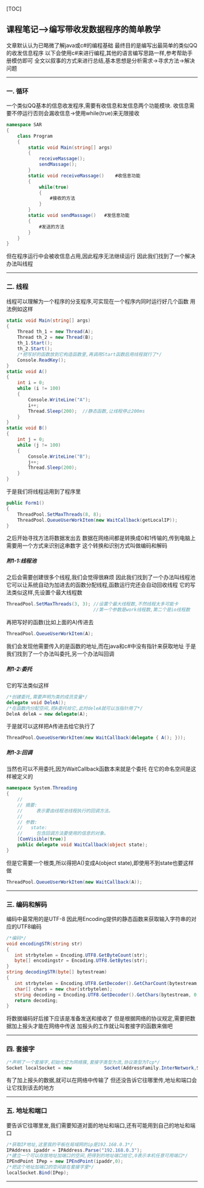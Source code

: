 [TOC]
## 课程笔记-->编写带收发数据程序的简单教学

文章默认认为已略微了解java或c#的编程基础
最终目的是编写出最简单的类似QQ的收发信息程序
以下会使用c#来进行编程,其他的语言编写思路一样,参考帮助手册模仿即可
全文以叙事的方式来进行总结,基本思想是分析需求→寻求方法→解决问题

------

### 一. 循环

一个类似QQ基本的信息收发程序,需要有收信息和发信息两个功能模块.
收信息需要不停运行否则会漏收信息→使用while(true)来无限接收

```C#
namespace SAR
{
	class Program
	{
		static void Main(string[] args)
		{
			receiveMassage();
			sendMassage();
		}
		static void receiveMassage()	#收信息功能
		{
			while(true)
			{
				#接收的方法
			}
		}
		static void sendMassage()	#发信息功能
		{
			#发送的方法
		}
	}
}
```
但在程序运行中会被收信息占用,因此程序无法继续运行
因此我们找到了一个解决办法叫线程

------

### 二. 线程

线程可以理解为一个程序的分支程序,可实现在一个程序内同时运行好几个函数
用法例如这样

```C#
static void Main(string[] args)
{
	Thread th_1 = new Thread(A);
	Thread th_2 = new Thread(B);
	th_1.Start();
	th_2.Start();
	/*把写好的函数放到它构造函数里,再调用Start函数启用线程就行了*/
	Console.ReadKey();
}
static void A()
{
	int i = 0;
	while (i != 100)
	{
		Console.WriteLine("A");
		i++;
		Thread.Sleep(200);	//静态函数,让线程停止200ms
	}
}
static void B()
{
	int j = 0;
	while (j != 100)
	{
		Console.WriteLine("B");
		j++;
		Thread.Sleep(200);
	}
}
```
于是我们将线程运用到了程序里
```C#
public Form1()
{
	ThreadPool.SetMaxThreads(8, 8);
    ThreadPool.QueueUserWorkItem(new WaitCallback(getLocalIP));
}
```
之后开始寻找方法将数据发出去
数据在网络间都是转换成0和1传输的,传到电脑上需要用一个方式来识别这串数字
这个转换和识别方式叫做编码和解码

#####  附1-1:线程池

之后会需要创建很多个线程,我们会觉得很麻烦
因此我们找到了一个办法叫线程池
它可以让系统自动为加进去的函数分配线程,函数运行完还会自动回收线程
它的写法类似这样,先设置个最大线程数
```C#
ThreadPool.SetMaxThreads(3, 3);	//设置个最大线程数,不然线程太多可能卡
								//第一个参数是work线程数,第二个是io线程数
```
再把写好的函数(比如上面的A)传进去
```C#
ThreadPool.QueueUserWorkItem(A);
```
我们会发现他需要传入的是函数的地址,而在java和c#中没有指针来获取地址
于是我们找到了一个办法叫委托,另一个办法叫回调

#####  附1-2:委托

它的写法类似这样
```C#
/*创建委托,需要声明为类的成员变量*/
delegate void DeleA();
/*在函数内分配空间,把A委托给它,此时deleA就可以当指针用了*/
DeleA deleA = new delegate(A);
```
于是就可以这样把A传进去给它执行了
```C#
ThreadPool.QueueUserWorkItem(new WaitCallback(delegate { A(); }));
```

#####  附1-3:回调

当然也可以不用委托,因为WaitCallback函数本来就是个委托
在它的命名空间是这样被定义的
```C#
namespace System.Threading
{
    //
    // 摘要:
    //     表示要由线程池线程执行的回调方法。
    //
    // 参数:
    //   state:
    //     包含回调方法要使用的信息的对象。
    [ComVisible(true)]
    public delegate void WaitCallback(object state);
}
```
但是它需要一个根类,所以得把A()变成A(object state),即使用不到state也要这样做
```C#
ThreadPool.QueueUserWorkItem(new WaitCallback(A));
```
------

### 三. 编码和解码

编码中最常用的是UTF-8
因此用Encoding提供的静态函数来获取输入字符串的对应的UTF8编码
```C#
/*编码*/
void encodingSTR(string str)
{
   int strbytelen = Encoding.UTF8.GetByteCount(str);
   byte[] encodingstr = Encoding.UTF8.GetBytes(str);
}
string decodingSTR(byte[] bytestream)
{
   int strbytelen = Encoding.UTF8.GetDecoder().GetCharCount(bytestream, 0, bytestream.Length);
   char[] chars = new char[strbytelen];
   string decoding = Encoding.UTF8.GetDecoder().GetChars(bytestream, 0, strbytelen,chars,0).ToString();
   return decoding;
}
```
将数据编码好后接下应该是准备发送和接收了
但是根据网络的协议规定,需要把数据加上报头才能在网络中传送
加报头的工作就让叫套接字的函数来做吧

------

### 四. 套接字

```C#
/*声明了一个套接字,初始化它为网络簇,套接字类型为流,协议类型为Tcp*/
Socket localSocket = new 			Socket(AddressFamily.InterNetwork,SocketType.Stream,ProtocolType.Tcp);
```
有了加上报头的数据,就可以在网络中传输了
但还没告诉它往哪里传,地址和端口会让它找到该去的地方

------

###  五. 地址和端口

要告诉它往哪里发,我们需要知道对面的地址和端口,还有可能用到自己的地址和端口
```C#
/*获取IP地址,这里我的平板在局域网的ip是192.168.0.3*/
IPAddress ipaddr = IPAddress.Parse("192.168.0.3");
/*建立一个可以存放地址加端口的空间,把得到的地址端口给它,0表示本机任意可用端口*/
IPEndPoint IPep = new IPEndPoint(ipaddr,0);
/*把这个地址加端口的空间装在套接字里*/
localSocket.Bind(IPep);
```

------
